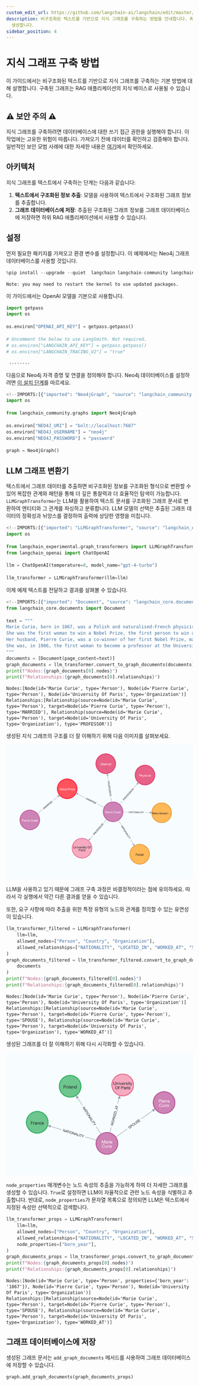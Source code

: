```yaml
---
custom_edit_url: https://github.com/langchain-ai/langchain/edit/master/docs/docs/how_to/graph_constructing.ipynb
description: 비구조화된 텍스트를 기반으로 지식 그래프를 구축하는 방법을 안내합니다. RAG 애플리케이션에서 활용할 수 있는 지식 기반을
  생성합니다.
sidebar_position: 4
---
```


# 지식 그래프 구축 방법

이 가이드에서는 비구조화된 텍스트를 기반으로 지식 그래프를 구축하는 기본 방법에 대해 설명합니다. 구축된 그래프는 RAG 애플리케이션의 지식 베이스로 사용될 수 있습니다.

## ⚠️ 보안 주의 ⚠️

지식 그래프를 구축하려면 데이터베이스에 대한 쓰기 접근 권한을 실행해야 합니다. 이 작업에는 고유한 위험이 따릅니다. 가져오기 전에 데이터를 확인하고 검증해야 합니다. 일반적인 보안 모범 사례에 대한 자세한 내용은 [여기](https://docs/security)에서 확인하세요.

## 아키텍처

지식 그래프를 텍스트에서 구축하는 단계는 다음과 같습니다:

1. **텍스트에서 구조화된 정보 추출**: 모델을 사용하여 텍스트에서 구조화된 그래프 정보를 추출합니다.
2. **그래프 데이터베이스에 저장**: 추출된 구조화된 그래프 정보를 그래프 데이터베이스에 저장하면 하위 RAG 애플리케이션에서 사용할 수 있습니다.

## 설정

먼저 필요한 패키지를 가져오고 환경 변수를 설정합니다.
이 예제에서는 Neo4j 그래프 데이터베이스를 사용할 것입니다.

```python
%pip install --upgrade --quiet  langchain langchain-community langchain-openai langchain-experimental neo4j
```

```output
Note: you may need to restart the kernel to use updated packages.
```

이 가이드에서는 OpenAI 모델을 기본으로 사용합니다.

```python
import getpass
import os

os.environ["OPENAI_API_KEY"] = getpass.getpass()

# Uncomment the below to use LangSmith. Not required.
# os.environ["LANGCHAIN_API_KEY"] = getpass.getpass()
# os.environ["LANGCHAIN_TRACING_V2"] = "true"
```

```output
 ········
```

다음으로 Neo4j 자격 증명 및 연결을 정의해야 합니다.
Neo4j 데이터베이스를 설정하려면 [이 설치 단계](https://neo4j.com/docs/operations-manual/current/installation/)를 따르세요.

```python
<!--IMPORTS:[{"imported": "Neo4jGraph", "source": "langchain_community.graphs", "docs": "https://api.python.langchain.com/en/latest/graphs/langchain_community.graphs.neo4j_graph.Neo4jGraph.html", "title": "How to construct knowledge graphs"}]-->
import os

from langchain_community.graphs import Neo4jGraph

os.environ["NEO4J_URI"] = "bolt://localhost:7687"
os.environ["NEO4J_USERNAME"] = "neo4j"
os.environ["NEO4J_PASSWORD"] = "password"

graph = Neo4jGraph()
```


## LLM 그래프 변환기

텍스트에서 그래프 데이터를 추출하면 비구조화된 정보를 구조화된 형식으로 변환할 수 있어 복잡한 관계와 패턴을 통해 더 깊은 통찰력과 더 효율적인 탐색이 가능합니다. `LLMGraphTransformer`는 LLM을 활용하여 텍스트 문서를 구조화된 그래프 문서로 변환하여 엔티티와 그 관계를 파싱하고 분류합니다. LLM 모델의 선택은 추출된 그래프 데이터의 정확성과 뉘앙스를 결정하여 출력에 상당한 영향을 미칩니다.

```python
<!--IMPORTS:[{"imported": "LLMGraphTransformer", "source": "langchain_experimental.graph_transformers", "docs": "https://api.python.langchain.com/en/latest/graph_transformers/langchain_experimental.graph_transformers.llm.LLMGraphTransformer.html", "title": "How to construct knowledge graphs"}, {"imported": "ChatOpenAI", "source": "langchain_openai", "docs": "https://api.python.langchain.com/en/latest/chat_models/langchain_openai.chat_models.base.ChatOpenAI.html", "title": "How to construct knowledge graphs"}]-->
import os

from langchain_experimental.graph_transformers import LLMGraphTransformer
from langchain_openai import ChatOpenAI

llm = ChatOpenAI(temperature=0, model_name="gpt-4-turbo")

llm_transformer = LLMGraphTransformer(llm=llm)
```


이제 예제 텍스트를 전달하고 결과를 살펴볼 수 있습니다.

```python
<!--IMPORTS:[{"imported": "Document", "source": "langchain_core.documents", "docs": "https://api.python.langchain.com/en/latest/documents/langchain_core.documents.base.Document.html", "title": "How to construct knowledge graphs"}]-->
from langchain_core.documents import Document

text = """
Marie Curie, born in 1867, was a Polish and naturalised-French physicist and chemist who conducted pioneering research on radioactivity.
She was the first woman to win a Nobel Prize, the first person to win a Nobel Prize twice, and the only person to win a Nobel Prize in two scientific fields.
Her husband, Pierre Curie, was a co-winner of her first Nobel Prize, making them the first-ever married couple to win the Nobel Prize and launching the Curie family legacy of five Nobel Prizes.
She was, in 1906, the first woman to become a professor at the University of Paris.
"""
documents = [Document(page_content=text)]
graph_documents = llm_transformer.convert_to_graph_documents(documents)
print(f"Nodes:{graph_documents[0].nodes}")
print(f"Relationships:{graph_documents[0].relationships}")
```

```output
Nodes:[Node(id='Marie Curie', type='Person'), Node(id='Pierre Curie', type='Person'), Node(id='University Of Paris', type='Organization')]
Relationships:[Relationship(source=Node(id='Marie Curie', type='Person'), target=Node(id='Pierre Curie', type='Person'), type='MARRIED'), Relationship(source=Node(id='Marie Curie', type='Person'), target=Node(id='University Of Paris', type='Organization'), type='PROFESSOR')]
```

생성된 지식 그래프의 구조를 더 잘 이해하기 위해 다음 이미지를 살펴보세요.

![graph_construction1.png](../../static/img/graph_construction1.png)

LLM을 사용하고 있기 때문에 그래프 구축 과정은 비결정적이라는 점에 유의하세요. 따라서 각 실행에서 약간 다른 결과를 얻을 수 있습니다.

또한, 요구 사항에 따라 추출을 위한 특정 유형의 노드와 관계를 정의할 수 있는 유연성이 있습니다.

```python
llm_transformer_filtered = LLMGraphTransformer(
    llm=llm,
    allowed_nodes=["Person", "Country", "Organization"],
    allowed_relationships=["NATIONALITY", "LOCATED_IN", "WORKED_AT", "SPOUSE"],
)
graph_documents_filtered = llm_transformer_filtered.convert_to_graph_documents(
    documents
)
print(f"Nodes:{graph_documents_filtered[0].nodes}")
print(f"Relationships:{graph_documents_filtered[0].relationships}")
```

```output
Nodes:[Node(id='Marie Curie', type='Person'), Node(id='Pierre Curie', type='Person'), Node(id='University Of Paris', type='Organization')]
Relationships:[Relationship(source=Node(id='Marie Curie', type='Person'), target=Node(id='Pierre Curie', type='Person'), type='SPOUSE'), Relationship(source=Node(id='Marie Curie', type='Person'), target=Node(id='University Of Paris', type='Organization'), type='WORKED_AT')]
```

생성된 그래프를 더 잘 이해하기 위해 다시 시각화할 수 있습니다.

![graph_construction2.png](../../static/img/graph_construction2.png)

`node_properties` 매개변수는 노드 속성의 추출을 가능하게 하여 더 자세한 그래프를 생성할 수 있습니다.
`True`로 설정하면 LLM이 자율적으로 관련 노드 속성을 식별하고 추출합니다.
반대로, `node_properties`가 문자열 목록으로 정의되면 LLM은 텍스트에서 지정된 속성만 선택적으로 검색합니다.

```python
llm_transformer_props = LLMGraphTransformer(
    llm=llm,
    allowed_nodes=["Person", "Country", "Organization"],
    allowed_relationships=["NATIONALITY", "LOCATED_IN", "WORKED_AT", "SPOUSE"],
    node_properties=["born_year"],
)
graph_documents_props = llm_transformer_props.convert_to_graph_documents(documents)
print(f"Nodes:{graph_documents_props[0].nodes}")
print(f"Relationships:{graph_documents_props[0].relationships}")
```

```output
Nodes:[Node(id='Marie Curie', type='Person', properties={'born_year': '1867'}), Node(id='Pierre Curie', type='Person'), Node(id='University Of Paris', type='Organization')]
Relationships:[Relationship(source=Node(id='Marie Curie', type='Person'), target=Node(id='Pierre Curie', type='Person'), type='SPOUSE'), Relationship(source=Node(id='Marie Curie', type='Person'), target=Node(id='University Of Paris', type='Organization'), type='WORKED_AT')]
```

## 그래프 데이터베이스에 저장

생성된 그래프 문서는 `add_graph_documents` 메서드를 사용하여 그래프 데이터베이스에 저장할 수 있습니다.

```python
graph.add_graph_documents(graph_documents_props)
```